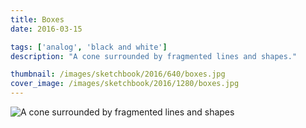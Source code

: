 ```yaml
---
title: Boxes
date: 2016-03-15

tags: ['analog', 'black and white']
description: "A cone surrounded by fragmented lines and shapes."

thumbnail: /images/sketchbook/2016/640/boxes.jpg
cover_image: /images/sketchbook/2016/1280/boxes.jpg
---
```


![A cone surrounded by fragmented lines and shapes](/images/sketchbook/2016/960/boxes.jpg)
